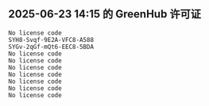 ## 2025-06-23 14:15 的 GreenHub 许可证
```
No license code
SYH8-Svqf-9E2A-VFC8-A588
SYGv-2qGf-mQt6-EEC8-5BDA
No license code
No license code
No license code
No license code
No license code
No license code
No license code
```
